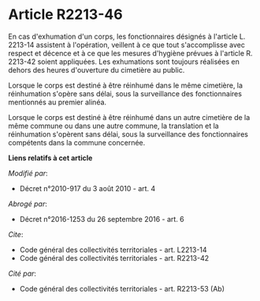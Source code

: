 # Article R2213-46

En cas d'exhumation d'un corps, les fonctionnaires désignés à l'article L. 2213-14 assistent à l'opération, veillent à ce que
tout s'accomplisse avec respect et décence et à ce que les mesures d'hygiène prévues à l'article R. 2213-42 soient
appliquées. Les exhumations sont toujours réalisées en dehors des heures d'ouverture du cimetière au public. 

Lorsque le corps est destiné à être réinhumé dans le même cimetière, la réinhumation s'opère sans délai, sous la surveillance
des fonctionnaires mentionnés au premier alinéa. 

Lorsque le corps est destiné à être réinhumé dans un autre cimetière de la même commune ou dans une autre commune, la
translation et la réinhumation s'opèrent sans délai, sous la surveillance des fonctionnaires compétents dans la commune
concernée.

**Liens relatifs à cet article**

_Modifié par_:

  - Décret n°2010-917 du 3 août 2010 - art. 4

_Abrogé par_:

  - Décret n°2016-1253 du 26 septembre 2016 - art. 6

_Cite_:

  - Code général des collectivités territoriales - art. L2213-14
  - Code général des collectivités territoriales - art. R2213-42

_Cité par_:

  - Code général des collectivités territoriales - art. R2213-53 (Ab)
